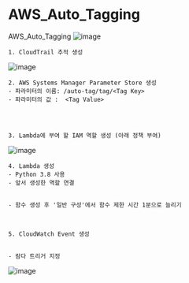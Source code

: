 # AWS_Auto_Tagging
AWS_Auto_Tagging
![image](https://user-images.githubusercontent.com/43159901/132829934-b814d368-d7c6-45fa-8598-80ec2e91682f.png)



	1. CloudTrail 추적 생성
![image](https://user-images.githubusercontent.com/43159901/133211510-60aadf7e-a87d-43dc-b933-721dfd7b0883.png)



	2. AWS Systems Manager Parameter Store 생성
	- 파라미터의 이름: /auto-tag/tag/<Tag Key>
	- 파라미터의 값 :  <Tag Value>




	3. Lambda에 부여 할 IAM 역할 생성 (아래 정책 부여)


![image](https://user-images.githubusercontent.com/43159901/133211567-0801640b-3b05-44b2-bc57-3900d7ccd750.png)
	
	

	4. Lambda 생성
	- Python 3.8 사용
	- 앞서 생성한 역할 연결


	- 함수 생성 후 '일반 구성'에서 함수 제한 시간 1분으로 늘리기



	5. CloudWatch Event 생성


	- 람다 트리거 지정




![image](https://user-images.githubusercontent.com/43159901/133211681-87c958a1-4d25-4706-987e-27516eafa4ab.png)

